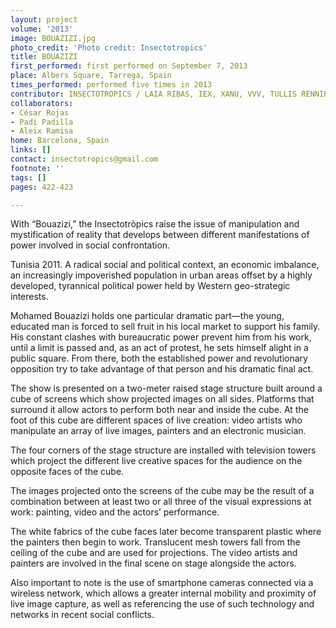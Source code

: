 ```yaml
---
layout: project
volume: '2013'
image: BOUAZIZI.jpg
photo_credit: 'Photo credit: Insectotropics'
title: BOUAZIZI
first_performed: first performed on September 7, 2013
place: Albers Square, Tarrega, Spain
times_performed: performed five times in 2013
contributor: INSECTOTROPICS / LAIA RIBAS, IEX, XANU, VVV, TULLIS RENNIE, MARIA THORSON
collaborators:
- César Rojas
- Padi Padilla
- Aleix Ramisa
home: Barcelona, Spain
links: []
contact: insectotropics@gmail.com
footnote: ''
tags: []
pages: 422-423

---
```


With “Bouazizi,” the Insectotròpics raise the issue of manipulation and mystification of reality that develops between different manifestations of power involved in social confrontation.

Tunisia 2011. A radical social and political context, an economic imbalance, an increasingly impoverished population in urban areas offset by a highly developed, tyrannical political power held by Western geo-strategic interests.

Mohamed Bouazizi holds one particular dramatic part—the young, educated man is forced to sell fruit in his local market to support his family. His constant clashes with bureaucratic power prevent him from his work, until a limit is passed and, as an act of protest, he sets himself alight in a public square. From there, both the established power and revolutionary opposition try to take advantage of that person and his dramatic final act.

The show is presented on a two-meter raised stage structure built around a cube of screens which show projected images on all sides. Platforms that surround it allow actors to perform both near and inside the cube. At the foot of this cube are different spaces of live creation: video artists who manipulate an array of live images, painters and an electronic musician.

The four corners of the stage structure are installed with television towers which project the different live creative spaces for the audience on the opposite faces of the cube.

The images projected onto the screens of the cube may be the result of a combination between at least two or all three of the visual expressions at work: painting, video and the actors’ performance.

The white fabrics of the cube faces later become transparent plastic where the painters then begin to work. Translucent mesh towers fall from the ceiling of the cube and are used for projections. The video artists and painters are involved in the final scene on stage alongside the actors.

Also important to note is the use of smartphone cameras connected via a wireless network, which allows a greater internal mobility and proximity of live image capture, as well as referencing the use of such technology and networks in recent social conflicts.
